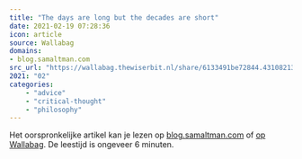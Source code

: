 ```yaml
---
title: "The days are long but the decades are short"
date: 2021-02-19 07:28:36
icon: article
source: Wallabag
domains:
- blog.samaltman.com
src_url: "https://wallabag.thewiserbit.nl/share/6133491be72844.43108213"
2021: "02"
categories:
    - "advice"
    - "critical-thought"
    - "philosophy"
---
```

Het oorspronkelijke artikel kan je lezen op [blog.samaltman.com](https://blog.samaltman.com/the-days-are-long-but-the-decades-are-short) of [op Wallabag](https://wallabag.thewiserbit.nl/share/6133491be72844.43108213). De leestijd is ongeveer 6 minuten.